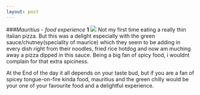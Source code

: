 ```yaml
---
layout: post
---
```

###*Mauritius - food experience* **1**
<img src="{{ site.baseurl }}/images/pic4.jpg">
Not my first time eating a really thin italian pizza. But this was a delight especially with the green sauce/chutney(speciality of maurice) which 
they seem to be adding in every dish right from their noodles, fried rice hotdog and now am muching away a pizza dipped in this sauce. Being a big fan of spicy food, i wouldnt complain for that extra spiciness. 

At the End of the day it all depends on your taste bud, but if you are a fan of spicey tongue-on-fire kinda food, mauritius and the green chilly would be your one of your favourite food and a delightful experience.
